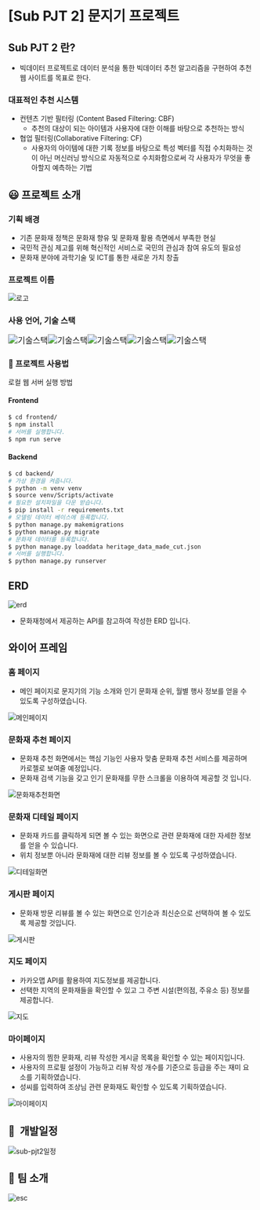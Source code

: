 # [Sub PJT 2] 문지기 프로젝트

## Sub PJT 2 란?

- 빅데이터 프로젝트로 데이터 분석을 통한 빅데이터 추천 알고리즘을 구현하여 추천 웹 사이트를 목표로 한다.

### 대표적인 추천 시스템

- 컨텐츠 기반 필터링 (Content Based Filtering: CBF)
  - 추천의 대상이 되는 아이템과 사용자에 대한 이해를 바탕으로 추천하는 방식
- 협업 필터링(Collaborative Filtering: CF)
  - 사용자의 아이템에 대한 기록 정보를 바탕으로 특성 벡터를 직접 수치화하는 것이 아닌 머신러닝 방식으로 자동적으로 수치화함으로써 각 사용자가 무엇을 좋아할지 예측하는 기법



## :smiley: ​프로젝트 소개

### 기획 배경

- 기존 문화재 정책은 문화재 향유 및 문화재 활용 측면에서 부족한 현실
- 국민적 관심 제고를 위해 혁신적인 서비스로 국민의 관심과 참여 유도의 필요성
- 문화재 분야에 과학기술 및 ICT를 통한 새로운 가치 창출

### 프로젝트 이름

![로고](https://user-images.githubusercontent.com/60081201/92375343-f2608e00-f13b-11ea-9644-fcbb36c11497.png)



### 사용 언어, 기술 스택

<img src="https://img.shields.io/badge/backend-django-ff69b4" alt="기술스택" style="zoom:120%;" /><img src="https://img.shields.io/badge/frontend-Vue.js-green" alt="기술스택" style="zoom:120%;" /><img src="https://img.shields.io/badge/database-MySQL-yellowgreen" alt="기술스택" style="zoom:120%;" /><img src="https://img.shields.io/badge/server-AWS-9cf" alt="기술스택" style="zoom:120%;" /><img src="https://img.shields.io/badge/language-JavaScript, Python-important" alt="기술스택" style="zoom:120%;" />



### :key: ​프로젝트 사용법

로컬 웹 서버 실행 방법

#### Frontend

```bash
$ cd frontend/
$ npm install
# 서버를 실행합니다.
$ npm run serve
```

#### Backend

```bash
$ cd backend/
# 가상 환경을 켜줍니다.
$ python -m venv venv
$ source venv/Scripts/activate
# 필요한 설치파일을 다운 받습니다.
$ pip install -r requirements.txt
# 모델링 데이터 베이스에 등록합니다.
$ python manage.py makemigrations
$ python manage.py migrate
# 문화재 데이터를 등록합니다.
$ python manage.py loaddata heritage_data_made_cut.json
# 서버를 실행합니다.
$ python manage.py runserver
```



## ERD

![erd](https://user-images.githubusercontent.com/60081201/93542918-3c940b80-f995-11ea-8a27-90a14c5b36f3.png)

- 문화재청에서 제공하는 API를 참고하여 작성한 ERD 입니다.



## 와이어 프레임

### 홈 페이지

- 메인 페이지로 문지기의 기능 소개와 인기 문화재 순위, 월별 행사 정보를 얻을 수 있도록 구성하였습니다.

![메인페이지](https://user-images.githubusercontent.com/60081201/93542917-3c940b80-f995-11ea-9c10-af04445ada53.png)

### 문화재 추천 페이지

- 문화재 추천 화면에서는 핵심 기능인 사용자 맞춤 문화재 추천 서비스를 제공하며 카로젤로 보여줄 예정입니다.
- 문화재 검색 기능을 갖고 인기 문화재를 무한 스크롤을 이용하여 제공할 것 입니다.

![문화재추천화면](https://user-images.githubusercontent.com/60081201/93542923-3e5dcf00-f995-11ea-935e-d1265904bf34.PNG)

### 문화재 디테일 페이지

- 문화재 카드를 클릭하게 되면 볼 수 있는 화면으로 관련 문화재에 대한 자세한 정보를 얻을 수 있습니다.
- 위치 정보뿐 아니라 문화재에 대한 리뷰 정보를 볼 수 있도록 구성하였습니다.

![디테일화면](https://user-images.githubusercontent.com/60081201/93542911-3aca4800-f995-11ea-874c-f12c6bb67851.PNG)

### 게시판 페이지

- 문화재 방문 리뷰를 볼 수 있는 화면으로 인기순과 최신순으로 선택하여 볼 수 있도록 제공할 것입니다.

![게시판](https://user-images.githubusercontent.com/60081201/93543248-0d31ce80-f996-11ea-9535-cfee5b63aa3c.PNG)

### 지도 페이지

- 카카오맵 API를 활용하여 지도정보를 제공합니다.
- 선택한 지역의 문화재들을 확인할 수 있고 그 주변 시설(편의점, 주유소 등) 정보를 제공합니다.

![지도](https://user-images.githubusercontent.com/60081201/93542935-4158bf80-f995-11ea-9367-5a0e6bd4ddba.PNG)

### 마이페이지

- 사용자의 찜한 문화재, 리뷰 작성한 게시글 목록을 확인할 수 있는 페이지입니다.
- 사용자의 프로필 설정이 가능하고 리뷰 작성 개수를 기준으로 등급을 주는 재미 요소를 기획하였습니다.
- 성씨를 입력하여 조상님 관련 문화재도 확인할 수 있도록 기획하였습니다.

![마이페이지](https://user-images.githubusercontent.com/60081201/93542914-3b62de80-f995-11ea-8fe3-5e5857b53bf4.PNG)



## :calendar: ​ 개발일정

![sub-pjt2일정](https://user-images.githubusercontent.com/60081201/93546038-e4610780-f99c-11ea-9185-75bb3b80c506.PNG)



## :school: 팀 소개

![esc](https://user-images.githubusercontent.com/60081201/93543792-7108c700-f997-11ea-9642-cb251ae73043.PNG)
